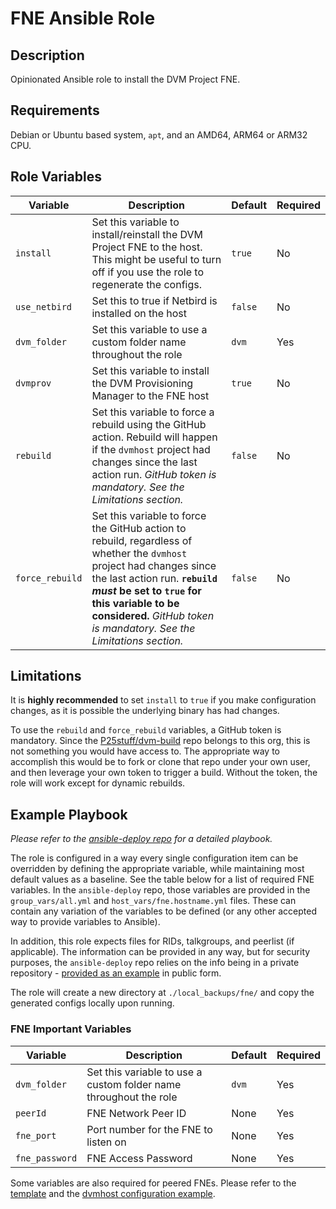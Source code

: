 # FNE Ansible Role

## Description

Opinionated Ansible role to install the DVM Project FNE.

## Requirements

Debian or Ubuntu based system, `apt`, and an AMD64, ARM64 or ARM32 CPU.

## Role Variables

| Variable | Description | Default | Required |
|----------|-------------|---------|----------|
| `install` | Set this variable to install/reinstall the DVM Project FNE to the host. This might be useful to turn off if you use the role to regenerate the configs. | `true` | No |
| `use_netbird` | Set this to true if Netbird is installed on the host | `false` | No |
| `dvm_folder` | Set this variable to use a custom folder name throughout the role | `dvm` | Yes |
| `dvmprov` | Set this variable to install the DVM Provisioning Manager to the FNE host | `true` | No |
| `rebuild` | Set this variable to force a rebuild using the GitHub action.  Rebuild will happen if the `dvmhost` project had changes since the last action run. *GitHub token is mandatory. See the Limitations section.* | `false` | No |
| `force_rebuild` | Set this variable to force the GitHub action to rebuild, regardless of whether the `dvmhost` project had changes since the last action run.  **`rebuild` *must* be set to `true` for this variable to be considered.** *GitHub token is mandatory. See the Limitations section.* | `false` | No |

## Limitations

It is **highly recommended** to set `install` to `true` if you make configuration changes, as it is possible the underlying binary has had changes.

To use the `rebuild` and `force_rebuild` variables, a GitHub token is mandatory.  Since the [P25stuff/dvm-build](https://github.com/P25stuff/dvm-build) repo belongs to this org, this is not something you would have access to.  The appropriate way to accomplish this would be to fork or clone that repo under your own user, and then leverage your own token to trigger a build.  Without the token, the role will work except for dynamic rebuilds.

## Example Playbook

*Please refer to the [ansible-deploy repo](https://github.com/p25stuff/ansible-deploy/) for a detailed playbook.*

The role is configured in a way every single configuration item can be overridden by defining the appropriate variable, while maintaining most default values as a baseline.  See the table below for a list of required FNE variables.  In the `ansible-deploy` repo, those variables are provided in the `group_vars/all.yml` and `host_vars/fne.hostname.yml` files.  These can contain any variation of the variables to be defined (or any other accepted way to provide variables to Ansible).

In addition, this role expects files for RIDs, talkgroups, and peerlist (if applicable).  The information can be provided in any way, but for security purposes, the `ansible-deploy` repo relies on the info being in a private repository - [provided as an example](https://github.com/p25stuff/system-info/) in public form.

The role will create a new directory at `./local_backups/fne/` and copy the generated configs locally upon running.

### FNE Important Variables

| Variable | Description | Default | Required |
|----------|-------------|---------|----------|
| `dvm_folder` | Set this variable to use a custom folder name throughout the role | `dvm` | Yes |
| `peerId` | FNE Network Peer ID | None | Yes |
| `fne_port` | Port number for the FNE to listen on | None | Yes |
| `fne_password` | FNE Access Password | None | Yes |

Some variables are also required for peered FNEs.  Please refer to the [template](/templates/configs/configFNE.yml.j2) and the [dvmhost configuration example](https://github.com/DVMProject/dvmhost/blob/master/configs/fne-config.example.yml).
